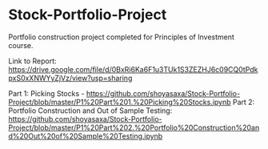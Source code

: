 # Stock-Portfolio-Project

Portfolio construction project completed for Principles of Investment course.  

Link to Report: https://drive.google.com/file/d/0BxRi6Ka6F1u3TUk1S3ZEZHJ6c09CQ0tPdkpxS0xXNWYyZjVz/view?usp=sharing 


Part 1: Picking Stocks - https://github.com/shoyasaxa/Stock-Portfolio-Project/blob/master/P1%20Part%201.%20Picking%20Stocks.ipynb
Part 2: Portfolio Construction and Out of Sample Testing: https://github.com/shoyasaxa/Stock-Portfolio-Project/blob/master/P1%20Part%202.%20Portfolio%20Construction%20and%20Out%20of%20Sample%20Testing.ipynb
